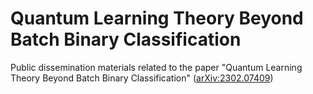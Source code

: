 # Quantum Learning Theory Beyond Batch Binary Classification

Public dissemination materials related to the paper "Quantum Learning Theory Beyond Batch Binary Classification" ([arXiv:2302.07409](https://arxiv.org/abs/2302.07409))
